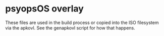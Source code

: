 # psyopsOS overlay

These files are used in the build process or copied into the ISO filesystem via the apkovl.
See the genapkovl script for how that happens.
